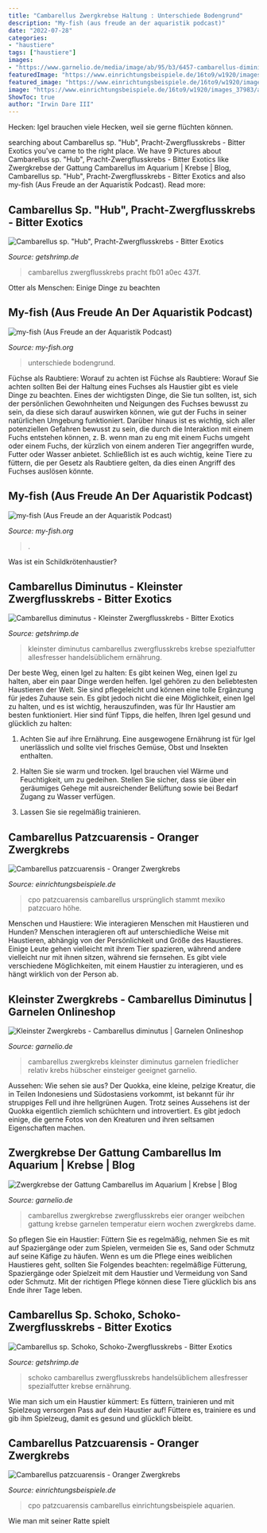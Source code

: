 ```yaml
---
title: "Cambarellus Zwergkrebse Haltung : Unterschiede Bodengrund"
description: "My-fish (aus freude an der aquaristik podcast)"
date: "2022-07-28"
categories:
- "haustiere"
tags: ["haustiere"]
images:
- "https://www.garnelio.de/media/image/ab/95/b3/6457-cambarellus-diminitus827dtc3eZJS98MXV.jpg"
featuredImage: "https://www.einrichtungsbeispiele.de/16to9/w1920/images_37983/aquarium-einrichten-mit-cpo__6798a5fa61a2686e2e0ebaa36ca3f905.jpg"
featured_image: "https://www.einrichtungsbeispiele.de/16to9/w1920/images_37983/aquarium-einrichten-mit-cpo__6798a5fa61a2686e2e0ebaa36ca3f905.jpg"
image: "https://www.einrichtungsbeispiele.de/16to9/w1920/images_37983/aquarium-einrichten-mit-cpo__6798a5fa61a2686e2e0ebaa36ca3f905.jpg"
ShowToc: true
author: "Irwin Dare III"
---
```



Hecken: Igel brauchen viele Hecken, weil sie gerne flüchten können.

	

		
searching about Cambarellus sp. &quot;Hub&quot;, Pracht-Zwergflusskrebs - Bitter Exotics you've came to the right place. We have 9 Pictures about Cambarellus sp. &quot;Hub&quot;, Pracht-Zwergflusskrebs - Bitter Exotics like Zwergkrebse der Gattung Cambarellus im Aquarium | Krebse | Blog, Cambarellus sp. &quot;Hub&quot;, Pracht-Zwergflusskrebs - Bitter Exotics and also my-fish (Aus Freude an der Aquaristik Podcast). Read more:
		
    
## Cambarellus Sp. &quot;Hub&quot;, Pracht-Zwergflusskrebs - Bitter Exotics

<img loading=lazy src="http://getshrimp.de/WebRoot/Store1/Shops/79c851ab-fb01-437f-a0ec-26e145bfea71/MediaGallery/Neuer_Ordner/Cambarellus_spHUB01.jpg" onerror="this.onerror=null;this.src='https://tse1.mm.bing.net/th?id=OIP.KNM_yYMDw_CWVLavbsPecAHaFC&amp;pid=15.1';" alt="Cambarellus sp. &quot;Hub&quot;, Pracht-Zwergflusskrebs - Bitter Exotics">

_Source: getshrimp.de_

>cambarellus zwergflusskrebs pracht fb01 a0ec 437f. 

	

Otter als Menschen: Einige Dinge zu beachten

    
## My-fish (Aus Freude An Der Aquaristik Podcast)

<img loading=lazy src="https://my-fish.org/wp-content/uploads/2020/02/IMG_3410-2048x1536.jpeg" onerror="this.onerror=null;this.src='https://tse1.mm.bing.net/th?id=OIP.dPmPpaBi1W63YcnzhNunpwHaFj&amp;pid=15.1';" alt="my-fish (Aus Freude an der Aquaristik Podcast)">

_Source: my-fish.org_

>unterschiede bodengrund. 

	

Füchse als Raubtiere: Worauf zu achten ist
Füchse als Raubtiere: Worauf Sie achten sollten
Bei der Haltung eines Fuchses als Haustier gibt es viele Dinge zu beachten. Eines der wichtigsten Dinge, die Sie tun sollten, ist, sich der persönlichen Gewohnheiten und Neigungen des Fuchses bewusst zu sein, da diese sich darauf auswirken können, wie gut der Fuchs in seiner natürlichen Umgebung funktioniert. Darüber hinaus ist es wichtig, sich aller potenziellen Gefahren bewusst zu sein, die durch die Interaktion mit einem Fuchs entstehen können, z. B. wenn man zu eng mit einem Fuchs umgeht oder einem Fuchs, der kürzlich von einem anderen Tier angegriffen wurde, Futter oder Wasser anbietet. Schließlich ist es auch wichtig, keine Tiere zu füttern, die per Gesetz als Raubtiere gelten, da dies einen Angriff des Fuchses auslösen könnte.

    
## My-fish (Aus Freude An Der Aquaristik Podcast)

<img loading=lazy src="https://my-fish.org/wp-content/uploads/2019/11/podcast-220-3.jpg" onerror="this.onerror=null;this.src='https://tse1.mm.bing.net/th?id=OIP.b2RQpIBFNeRTRDsegwCm8QHaEK&amp;pid=15.1';" alt="my-fish (Aus Freude an der Aquaristik Podcast)">

_Source: my-fish.org_

>. 

	

Was ist ein Schildkrötenhaustier?

    
## Cambarellus Diminutus - Kleinster Zwergflusskrebs - Bitter Exotics

<img loading=lazy src="https://getshrimp.de/WebRoot/Store1/Shops/79c851ab-fb01-437f-a0ec-26e145bfea71/MediaGallery/Neuer_Ordner/Cambarellusdiminutus02.jpg" onerror="this.onerror=null;this.src='https://tse2.mm.bing.net/th?id=OIP.FLnpF8g5yEQGOLbH8JULmgE9DE&amp;pid=15.1';" alt="Cambarellus diminutus - Kleinster Zwergflusskrebs - Bitter Exotics">

_Source: getshrimp.de_

>kleinster diminutus cambarellus zwergflusskrebs krebse spezialfutter allesfresser handelsüblichem ernährung. 

	

Der beste Weg, einen Igel zu halten: Es gibt keinen Weg, einen Igel zu halten, aber ein paar Dinge werden helfen.
Igel gehören zu den beliebtesten Haustieren der Welt. Sie sind pflegeleicht und können eine tolle Ergänzung für jedes Zuhause sein. Es gibt jedoch nicht die eine Möglichkeit, einen Igel zu halten, und es ist wichtig, herauszufinden, was für Ihr Haustier am besten funktioniert. Hier sind fünf Tipps, die helfen, Ihren Igel gesund und glücklich zu halten:
1. Achten Sie auf ihre Ernährung. Eine ausgewogene Ernährung ist für Igel unerlässlich und sollte viel frisches Gemüse, Obst und Insekten enthalten.

2. Halten Sie sie warm und trocken. Igel brauchen viel Wärme und Feuchtigkeit, um zu gedeihen. Stellen Sie sicher, dass sie über ein geräumiges Gehege mit ausreichender Belüftung sowie bei Bedarf Zugang zu Wasser verfügen.

3. Lassen Sie sie regelmäßig trainieren.

    
## Cambarellus Patzcuarensis - Oranger Zwergkrebs

<img loading=lazy src="https://www.einrichtungsbeispiele.de/16to9/w1920/images_37983/aquarium-einrichten-mit-cpo__6798a5fa61a2686e2e0ebaa36ca3f905.jpg" onerror="this.onerror=null;this.src='https://tse3.mm.bing.net/th?id=OIP.CoGc8JGw9zPHYLnW5OLV9QHaEK&amp;pid=15.1';" alt="Cambarellus patzcuarensis - Oranger Zwergkrebs">

_Source: einrichtungsbeispiele.de_

>cpo patzcuarensis cambarellus ursprünglich stammt mexiko patzcuaro höhe. 

	

Menschen und Haustiere: Wie interagieren Menschen mit Haustieren und Hunden?
Menschen interagieren oft auf unterschiedliche Weise mit Haustieren, abhängig von der Persönlichkeit und Größe des Haustieres. Einige Leute gehen vielleicht mit ihrem Tier spazieren, während andere vielleicht nur mit ihnen sitzen, während sie fernsehen. Es gibt viele verschiedene Möglichkeiten, mit einem Haustier zu interagieren, und es hängt wirklich von der Person ab.

    
## Kleinster Zwergkrebs - Cambarellus Diminutus | Garnelen Onlineshop

<img loading=lazy src="https://www.garnelio.de/media/image/ab/95/b3/6457-cambarellus-diminitus827dtc3eZJS98MXV.jpg" onerror="this.onerror=null;this.src='https://tse2.mm.bing.net/th?id=OIP.ugmNewbu4ZTqQp9awj2wqAAAAA&amp;pid=15.1';" alt="Kleinster Zwergkrebs - Cambarellus diminutus | Garnelen Onlineshop">

_Source: garnelio.de_

>cambarellus zwergkrebs kleinster diminutus garnelen friedlicher relativ krebs hübscher einsteiger geeignet garnelio. 

	

Aussehen: Wie sehen sie aus?
Der Quokka, eine kleine, pelzige Kreatur, die in Teilen Indonesiens und Südostasiens vorkommt, ist bekannt für ihr struppiges Fell und ihre hellgrünen Augen. Trotz seines Aussehens ist der Quokka eigentlich ziemlich schüchtern und introvertiert. Es gibt jedoch einige, die gerne Fotos von den Kreaturen und ihren seltsamen Eigenschaften machen.

    
## Zwergkrebse Der Gattung Cambarellus Im Aquarium | Krebse | Blog

<img loading=lazy src="https://www.garnelio.de/media/image/oranger_zwergflusskrebs_cambarellus_patzcuarensis.jpg" onerror="this.onerror=null;this.src='https://tse2.mm.bing.net/th?id=OIP.ZQhx4OCg36dwKUKCk8GWjwHaE8&amp;pid=15.1';" alt="Zwergkrebse der Gattung Cambarellus im Aquarium | Krebse | Blog">

_Source: garnelio.de_

>cambarellus zwergkrebse zwergflusskrebs eier oranger weibchen gattung krebse garnelen temperatur eiern wochen zwergkrebs dame. 

	

So pflegen Sie ein Haustier: Füttern Sie es regelmäßig, nehmen Sie es mit auf Spaziergänge oder zum Spielen, vermeiden Sie es, Sand oder Schmutz auf seine Käfige zu häufen.
Wenn es um die Pflege eines weiblichen Haustieres geht, sollten Sie Folgendes beachten: regelmäßige Fütterung, Spaziergänge oder Spielzeit mit dem Haustier und Vermeidung von Sand oder Schmutz. Mit der richtigen Pflege können diese Tiere glücklich bis ans Ende ihrer Tage leben.

    
## Cambarellus Sp. Schoko, Schoko-Zwergflusskrebs - Bitter Exotics

<img loading=lazy src="https://getshrimp.de/WebRoot/Store1/Shops/79c851ab-fb01-437f-a0ec-26e145bfea71/MediaGallery/Neuer_Ordner/CambarellusspSchoko01.jpg" onerror="this.onerror=null;this.src='https://tse3.mm.bing.net/th?id=OIP.zY49-RsJr31-4IscuPcgRgHaEy&amp;pid=15.1';" alt="Cambarellus sp. Schoko, Schoko-Zwergflusskrebs - Bitter Exotics">

_Source: getshrimp.de_

>schoko cambarellus zwergflusskrebs handelsüblichem allesfresser spezialfutter krebse ernährung. 

	

Wie man sich um ein Haustier kümmert: Es füttern, trainieren und mit Spielzeug versorgen
Pass auf dein Haustier auf! Füttere es, trainiere es und gib ihm Spielzeug, damit es gesund und glücklich bleibt.

    
## Cambarellus Patzcuarensis - Oranger Zwergkrebs

<img loading=lazy src="https://www.einrichtungsbeispiele.de/16to9/w1920/images_33909/aquarium-einrichten-mit-cpo__ae19ea8b82ef863e87863bfc55658235.jpg" onerror="this.onerror=null;this.src='https://tse3.mm.bing.net/th?id=OIP.BqJ21X0G14RdBjIjsNuUrAHaEK&amp;pid=15.1';" alt="Cambarellus patzcuarensis - Oranger Zwergkrebs">

_Source: einrichtungsbeispiele.de_

>cpo patzcuarensis cambarellus einrichtungsbeispiele aquarien. 

	

Wie man mit seiner Ratte spielt

